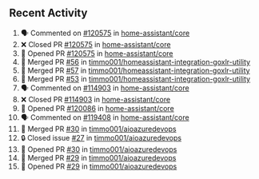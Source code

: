 ## Recent Activity

<!--START_SECTION:activity-->
1. 🗣 Commented on [#120575](https://github.com/home-assistant/core/issues/120575) in [home-assistant/core](https://github.com/home-assistant/core)
2. ❌ Closed PR [#120575](https://github.com/home-assistant/core/pull/120575) in [home-assistant/core](https://github.com/home-assistant/core)
3. 💪 Opened PR [#120575](https://github.com/home-assistant/core/pull/120575) in [home-assistant/core](https://github.com/home-assistant/core)
4. 🎉 Merged PR [#56](https://github.com/timmo001/homeassistant-integration-goxlr-utility/pull/56) in [timmo001/homeassistant-integration-goxlr-utility](https://github.com/timmo001/homeassistant-integration-goxlr-utility)
5. 🎉 Merged PR [#57](https://github.com/timmo001/homeassistant-integration-goxlr-utility/pull/57) in [timmo001/homeassistant-integration-goxlr-utility](https://github.com/timmo001/homeassistant-integration-goxlr-utility)
6. 🎉 Merged PR [#53](https://github.com/timmo001/homeassistant-integration-goxlr-utility/pull/53) in [timmo001/homeassistant-integration-goxlr-utility](https://github.com/timmo001/homeassistant-integration-goxlr-utility)
7. 🗣 Commented on [#114903](https://github.com/home-assistant/core/issues/114903) in [home-assistant/core](https://github.com/home-assistant/core)
8. ❌ Closed PR [#114903](https://github.com/home-assistant/core/pull/114903) in [home-assistant/core](https://github.com/home-assistant/core)
9. 💪 Opened PR [#120086](https://github.com/home-assistant/core/pull/120086) in [home-assistant/core](https://github.com/home-assistant/core)
10. 🗣 Commented on [#119408](https://github.com/home-assistant/core/issues/119408) in [home-assistant/core](https://github.com/home-assistant/core)
11. 🎉 Merged PR [#30](https://github.com/timmo001/aioazuredevops/pull/30) in [timmo001/aioazuredevops](https://github.com/timmo001/aioazuredevops)
12. 🔒 Closed issue [#27](https://github.com/timmo001/aioazuredevops/issues/27) in [timmo001/aioazuredevops](https://github.com/timmo001/aioazuredevops)
13. 💪 Opened PR [#30](https://github.com/timmo001/aioazuredevops/pull/30) in [timmo001/aioazuredevops](https://github.com/timmo001/aioazuredevops)
14. 🎉 Merged PR [#29](https://github.com/timmo001/aioazuredevops/pull/29) in [timmo001/aioazuredevops](https://github.com/timmo001/aioazuredevops)
15. 💪 Opened PR [#29](https://github.com/timmo001/aioazuredevops/pull/29) in [timmo001/aioazuredevops](https://github.com/timmo001/aioazuredevops)
<!--END_SECTION:activity-->
